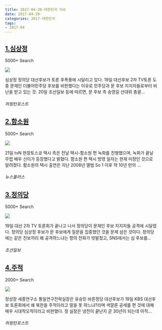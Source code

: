 ```yaml
---
title: 2017-04-20-대한민국 이슈
date: 2017-04-20-
categories: 2017-대한민국
tags: 
- 2017-04
---
```


[1.심상정](http://www.huffingtonpost.kr/2017/04/20/story_n_16121044.html)
--

5000+ Search

![](http:)

심상정 정의당 대선후보가 토론 후폭풍에 시달리고 있다. 19일 대선후보 2차 TV토론 도중 문재인 더불어민주당 후보를 비판했다는 이유로 민주당과 문 후보 지지자들로부터 비난을 받고 있는 것. 20일 조선일보 등에 따르면, 문 후보 측 송영길 선대위 총괄...
###### 허핑턴포스트

[2.함소원](http://news.chosun.com/site/data/html_dir/2017/04/21/2017042100859.html)
--

5000+ Search

![](http:)

21일 tvN 현장토스쿄 택시 측은 전날 택시-함소원 편 녹화를 진행했으며, 녹화가 끝날 무렵 배우 신이가 등장했다고 밝혔다. 함소원 편 택시 방영 일자는 현재 미정인 것으로 알려졌다. 함소원의 택시 출연은 지난 2008년 앨범 So 1 이후 약 10년 만의 ...
###### 뉴스플러스

[3.정의당](http://news.chosun.com/site/data/html_dir/2017/04/20/2017042003555.html)
--

5000+ Search

![](http:)

19일 대선 2차 TV 토론회가 끝나고 나서 정의당이 문재인 후보 지지자들 공격에 시달렸다. 정의당 심상정 후보가 문 후보에게 질문을 집중했던 것을 문제 삼은 것이다. 정의당에는 같은 진보끼리 왜 공격하느냐는 항의 전화가 빗발쳤고, SNS에서는 심 후보를...
###### 조선일보

[4.주적](http://www.huffingtonpost.kr/2017/04/20/story_n_16123234.html)
--

2000+ Search

![](http:)

정성장 세종연구소 통일연구전략실장은 유승민 바른정당 대선후보가 19일 KBS 대선후보 토론회에서 왜 북한을 주적이라고 말을 못 하느냐?라며 색깔론 공세를 편 것에 대해 매우 시대착오적이라고 비판했다. 정 실장은 냉전이 끝난지 곧 30년이 되는데 아직...
###### 허핑턴포스트

